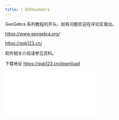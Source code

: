 ```yaml
---
title: 1 初识GeoGebra
---
```


GeoGebra 系列教程的开头，如有问题欢迎在评论区提出。

<https://www.geogebra.org/>

<https://ggb123.cn/>

软件相关介绍请参见百科。

下载地址 <https://ggb123.cn/download>

<iframe src="//player.bilibili.com/player.html?aid=585190874&bvid=BV1mz4y1C7tt&cid=251328278&page=1" scrolling="no" border="0" frameborder="no" framespacing="0" allowfullscreen="true"> </iframe>

